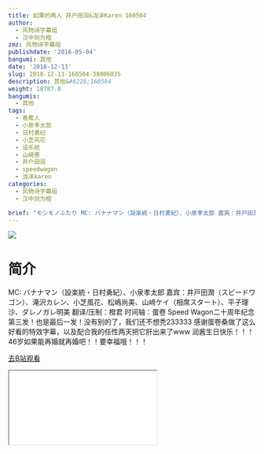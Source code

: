 ```yaml
---
title: 如果的两人 井户田润&泷泽Karen 160504
author:
  - 风物诗字幕组
  - 汉中则为橙
zmz: 风物诗字幕组
publishdate: '2016-05-04'
bangumi: 其他
date: '2018-12-13'
slug: 2018-12-13-160504-38006035
description: 其他&#8226;160504
weight: 18787.0
bangumis:
  - 其他
tags:
  - 香蕉人
  - 小泉孝太郎
  - 日村勇纪
  - 小芝风花
  - 设乐统
  - 山崎惠
  - 井户田润
  - speedwagon
  - 泷泽karen
categories:
  - 风物诗字幕组
  - 汉中则为橙

brief: "モシモノふたり MC: バナナマン（設楽統・日村勇紀）、小泉孝太郎 嘉宾：井戸田潤（スピードワゴン）、滝沢カレン、小芝風花、松嶋尚美、山﨑ケイ（相席スタート）、平子理沙、ダレノガレ明美 翻译/压制：橙君 时间轴：蛋卷 Speed Wagon二十周年纪念第三发！也是最后一发！没有别的了，我们还不想秃233333 感谢蛋卷桑做了这么好看的特效字幕，以及配合我的任性两天把它肝出来了www 润酱生日快乐！！！46岁如果能再婚就再婚吧！！要幸福哦！！！"
---
```

![](https://i.imgur.com/fCBAZCJ.jpg)

# 简介  

MC: バナナマン（設楽統・日村勇紀）、小泉孝太郎
嘉宾：井戸田潤（スピードワゴン）、滝沢カレン、小芝風花、松嶋尚美、山﨑ケイ（相席スタート）、平子理沙、ダレノガレ明美
翻译/压制：橙君 时间轴：蛋卷
Speed Wagon二十周年纪念第三发！也是最后一发！没有别的了，我们还不想秃233333
感谢蛋卷桑做了这么好看的特效字幕，以及配合我的任性两天把它肝出来了www
润酱生日快乐！！！46岁如果能再婚就再婚吧！！要幸福哦！！！  

[去B站观看](https://www.bilibili.com/video/av38006035/)
<div class ="resp-container"><iframe class="testiframe" src="//player.bilibili.com/player.html?aid=38006035"", scrolling="no", allowfullscreen="true" > </iframe></div> 
